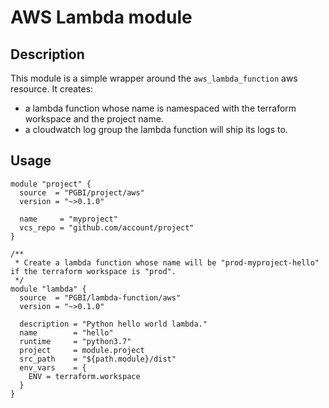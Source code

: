 # AWS Lambda module

## Description

This module is a simple wrapper around the `aws_lambda_function` aws resource. It creates:
 * a lambda function whose name is namespaced with the terraform workspace and the project name.
 * a cloudwatch log group the lambda function will ship its logs to.

## Usage

```hcl
module "project" {
  source  = "PGBI/project/aws"
  version = "~>0.1.0"

  name     = "myproject"
  vcs_repo = "github.com/account/project"
}

/**
 * Create a lambda function whose name will be "prod-myproject-hello" if the terraform workspace is "prod".
 */
module "lambda" {
  source  = "PGBI/lambda-function/aws"
  version = "~>0.1.0"

  description = "Python hello world lambda."
  name        = "hello"
  runtime     = "python3.7"
  project     = module.project
  src_path    = "${path.module}/dist"
  env_vars    = {
    ENV = terraform.workspace
  }
}
```
